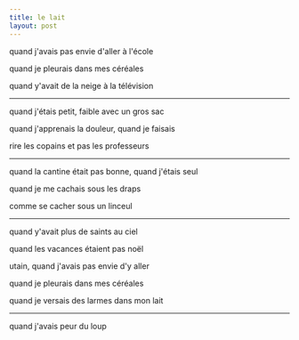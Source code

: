 ```yaml
---
title: le lait
layout: post
---
```


quand j'avais pas envie d'aller à l'école

quand je pleurais dans mes céréales

quand y'avait de la neige à la télévision

---

quand j'étais petit, faible avec un gros sac

quand j'apprenais la douleur, quand je faisais

rire les copains et pas les professeurs

---

quand la cantine était pas bonne, quand j'étais seul

quand je me cachais sous les draps

comme se cacher sous un linceul

---

quand y'avait plus de saints au ciel

quand les vacances étaient pas noël

utain, quand j'avais pas envie d'y aller

quand je pleurais dans mes céréales

quand je versais des larmes dans mon lait

---

quand j'avais peur du loup
